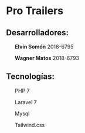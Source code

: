 # Pro Trailers

<h2>Desarrolladores:</h2> 
<ul><b>Elvin Somón</b> 2018-6795 <br></ul>
<ul><b>Wagner Matos</b> 2018-6793</ul>

## Tecnologías:

<ul>PHP 7</ul>
<ul>Laravel 7</ul>
<ul>Mysql</ul>
<ul>Tailwind.css</ul>
